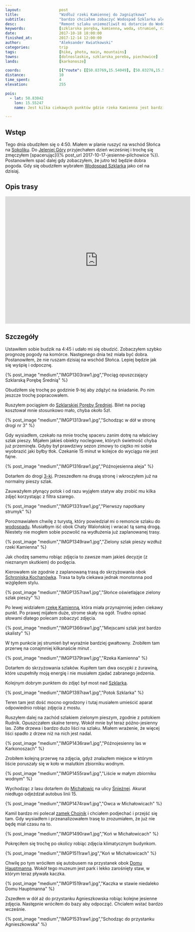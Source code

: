 ```yaml
---
layout:                 post
title:                  "Wzdłuż rzeki Kamiennej do Jagniątkowa"
subtitle:               "bardzo chciałem zobaczyć Wodospad Szklarka ale ostatecznie poćwiczyłem robienie zdjęć płynącej wody na rzece Kamiennej"
desc:                   "Remont szlaku uniemożliwił mi dotarcie do Wodospadu Szklarki. Przeszedłem okolice rzeki Kamiennej aż do Michałowic dzięki czemu udało mi się poćwiczyć robienie zdjęć poruszającej się wodzie. Udało mi się również zrobić kilka ciekawych zdjęć późno-jesiennemu lasu."
keywords:               [szklarska poręba, kamienna, woda, strumień, rzeka, jesień, skały, michałowice, dom hauptmanna, las]
date:                   2017-10-18 18:00:00
finished_at:            2017-12-14 12:00:00
author:                 "Aleksander Kwiatkowski"
categories:             trip
tags:                   [hike, photo, main, mountains]
towns:                  [dolnoslaskie, szklarska_poreba, piechowice]
lands:                  [karkonosze]

coords:                 [{"route": [[50.83769,15.54049], [50.83278,15.54598], [50.82861,15.54323], [50.82750,15.54680], [50.83132,15.55787], [50.83476,15.56577], [50.82945,15.58542], [50.83194,15.58654]], "type": "hike"}]
distance:               10
time_spent:             4
elevation:              255  

pois:
  - lat: 50.83042
    lon: 15.55247
    name: Jest kilka ciekawych punktów gdzie rzeka Kamienna jest bardziej rwącą

---
```


[wiki-sokolik]: https://pl.wikipedia.org/wiki/Sokolik
[wiki-jelenia-gora]: https://pl.wikipedia.org/wiki/Jelenia_G%C3%B3ra
[wiki-wodospad-szklarki]: https://pl.wikipedia.org/wiki/Wodospad_Szklarki
[wiki-szklarska-srednia-stacja]: https://pl.wikipedia.org/wiki/Szklarska_Por%C4%99ba_%C5%9Arednia
[wiki-droga-3]: https://pl.wikipedia.org/wiki/Droga_krajowa_nr_3_(Polska)
[wiki-schronisko-kochanowka]: https://pl.wikipedia.org/wiki/Schronisko_PTTK_%E2%80%9EKochan%C3%B3wka%E2%80%9D
[wiki-szklarka-potok]: https://pl.wikipedia.org/wiki/Szklarka_(dop%C5%82yw_Kamiennej)
[wiki-michalowice]: https://pl.wikipedia.org/wiki/Micha%C5%82owice_(Piechowice)
[wiki-sniezna]: https://pl.wikipedia.org/wiki/%C5%9Anie%C5%BCka
[wiki-chojnik-zamek]: https://pl.wikipedia.org/wiki/Zamek_Chojnik
[wiki-dom-hauptmanna]: https://pl.wikipedia.org/wiki/Muzeum_Miejskie_%E2%80%9EDom_Gerharta_Hauptmanna%E2%80%9D
[wiki-kamienna-rzeka]: https://pl.wikipedia.org/wiki/Kamienna_(dop%C5%82yw_Bobru)

Wstęp
-----

Tego dnia obudziłem się o 4:50. Miałem w planie ruszyć na wschód Słońca na
[Sokoliku][wiki-sokolik].
Do [Jeleniej Góry][wiki-jelenia-gora] przyjechałem dzień wcześniej
i trochę się zmęczyłem
[spacerując]({% post_url 2017-10-17-jesienne-pilchowice %}).
Postanowiłem spać dalej gdy zobaczyłem, że jutro też będzie dobra pogoda.
Gdy się obudziłem wybrałem [Wodospad Szklarka][wiki-wodospad-szklarki] jako
cel na dzisiaj.

Opis trasy
----------

<iframe height='405' width='590' frameborder='0' allowtransparency='true' scrolling='no' src='https://www.strava.com/activities/1238738088/embed/cd9ab69be83dde98f33cb1fe79bbac860db6699a'></iframe>

Szczegóły
---------

Ustawiłem sobie budzik na 4:45 i udało mi się obudzić. Zobaczyłem szybko prognozę
pogody na komórce. Następnego dnia też miała być dobra. Postanowiłem, że nie ruszam
dzisiaj na wschód Słońca. Lepiej będzie jak się wyśpię i odpocznę.

{% post_image "medium","IMGP1303raw1.jpg","Pociąg opuszczający Szklarską Porębę Średnią" %}

Obudziłem się trochę po godzinie 9-tej aby zdążyć na śniadanie. Po nim
jeszcze trochę popracowałem.

Ruszyłem pociągiem do [Szklarskiej Poręby Średniej][wiki-szklarska-srednia-stacja].
Bilet na pociąg kosztował mnie stosunkowo mało, chyba około 5zł.

{% post_image "medium","IMGP1313raw1.jpg","Schodząc w dół w stronę drogi nr 3" %}

Gdy wysiadłem, czekało na mnie trochę spaceru zanim dotrę na właściwy szlak pieszy.
Mijałem jakieś obiekty noclegowe, których świetność chyba już przeminęła.
Gdyby był prawdziwy sezon zimowy to ciężko mi sobie wyobrazić jaki byłby tłok.
Czekanie 15 minut w kolejce do wyciągu nie jest fajne.

{% post_image "medium","IMGP1316raw1.jpg","Późnojesienna aleja" %}

Dotarłem do drogi [3-ki][wiki-droga-3]. Przeszedłem na drugą stronę
i wkroczyłem już na normalny pieszy szlak.

Zauważyłem płynący potok i od razu wyjąłem statyw aby zrobić mu kilka zdjęć
korzystając z filtra szarego.

{% post_image "medium","IMGP1331raw1.jpg","Pierwszy napotkany strumyk" %}

Porozmawiałem chwilę z turystą, który powiedział mi o remoncie szlaku
do [wodospadu][wiki-wodospad-szklarki]. Musiałbym iść obok Chaty Walońskiej i
wracać tą samą drogą. Niestety nie mogłem sobie pozwolić na wydłużenia już
zaplanowanej trasy.

{% post_image "medium","IMGP1349raw1.jpg","Zielony szlak pieszy wzdłuż rzeki Kamienna" %}

Jak chodzę samemu robiąc zdjęcia to zawsze mam jakieś decyzje
(z nieznanym skutkiem) do podjęcia.

Kierowałem sie zgodnie z zaplanowaną trasą do skrzyżowania obok
[Schroniska Kochanówka][wiki-schronisko-kochanowka]. Trasa ta była ciekawa jednak
monotonna pod względem stylu.

{% post_image "medium","IMGP1357raw1.jpg","Słońce oświetlające zielony szlak pieszy" %}

Po lewej widziałem [rzekę Kamienną][wiki-kamienna-rzeka], która miała przynajmniej jeden
ciekawy punkt. Po prawej mijałem duże, strome skały na ogół. Trudno opisać słowami
dlatego polecam zobaczyć zdjęcia.

{% post_image "medium","IMGP1366raw1.jpg","Miejscami szlak jest bardzo skalisty" %}

W tym punkcie jej strumień był wyraźnie bardziej gwałtowny. Zrobiłem tam przerwę na
conajmniej kilkanaście minut .

{% post_image "medium","IMGP1379raw1.jpg","Rzeka Kamienna" %}

Dotarłem do skrzyżowania szlaków. Kupiłem tam dwa oscypki z żurawiną, które
uzupełniły moją energię i nie musiałem zjadać zabranego jedzenia.

Kolejnym dobrym punktem do zdjęć był most nad [Szklarką][wiki-szklarka-potok].

{% post_image "medium","IMGP1397raw1.jpg","Potok Szklarka" %}

Teren tam jest dość mocno ogrodzony i tutaj musiałem umieścić aparat odpowiednio
robiąc zdjęcia z mostu.

Ruszyłem dalej na zachód szlakiem zielonym pieszym, zgodnie z potokiem
Rudnik. Opuszczałem skalne tereny. Wokół mnie był teraz
późno-jesienny las. Zółte drzewa i bardzo dużo liści na szlaku.
Miałem wrażenie, że więcej liści spadło z drzew niż na nich jest nadal.

{% post_image "medium","IMGP1436raw1.jpg","Późnojesienny las w Karkonoszach" %}

Zrobiłem kolejną przerwę na zdjęcia, gdyż znalazłem miejsce w którym liście
poruszały się w koło w malutkim zbiorniku wodnym.

{% post_image "medium","IMGP1455raw1.jpg","Liście w małym zbiorniku wodnym" %}

Wychodząc z lasu dotarłem do [Michałowic][wiki-michalowice] na ulicy
[Śnieżnej][wiki-sniezna]. Akurat niedługo odjeżdzał autobus linii 15.

{% post_image "medium","IMGP1474raw1.jpg","Owca w Michałowicach" %}

Kamil bardzo mi polecał [zamek Chojnik][wiki-chojnik-zamek] i
chciałem podjechać i przejść się tam. Gdy wysiadłem i przeanalizowałem
trasę to zrozumiałem, że już nie będę miał czasu na to.

{% post_image "medium","IMGP1490raw1.jpg","Koń w Michałowicach" %}

Pokręciłem się trochę po okolicy robiąc zdjęcia klimatycznym budynkom.

{% post_image "medium","IMGP1511raw1.jpg","Koń w Michałowicach" %}

Chwilę po tym wróciłem się autobusem na przystanek obok
[Domu Hauptmanna][wiki-dom-hauptmanna]. Wokół tego muzeum
jest park i lekko zarośnięty staw, w którym teraz pływała kaczka.

{% post_image "medium","IMGP1519raw1.jpg","Kaczka w stawie niedaleko Domu Hauptmanna" %}

Zszedłem w dół aż do przystanku Agnieszkowska robiąc kolejne jesienne zdjęcia.
Następnie wróciłem do bazy aby odpocząć. Chciałem wstać bardzo wcześnie.

{% post_image "medium","IMGP1531raw1.jpg","Schodząc do przystanku Agnieszkowska" %}
